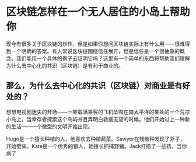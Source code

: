 # 区块链怎样在一个无人居住的小岛上帮助你

现今有很多关于区块链的炒作，但是如果你想问区块链实际上有什么用——很难得到一个明确的答案。有人常说区块链围绕信任展开，但是信任是一个很抽象的概念。我们能用一个具体的例子去证明它吗？这里有一个简单的东西将帮助我们理解为什么去中心化的共识（区块链）是有利于商业的。

## 那么，为什么去中心化的共识（区块链）对商业是有好处的？

想想电视剧迷失的开场——一架载满乘客的飞机坠毁在南太平洋的某处的一个荒凉小岛上。当幸存者探索这个岛屿并且弄明白救援无望的时候，他们开始过上一种新的生活——一个微型的文明开始出现。

Hugo是一个擅长种植的人，他喜欢去种植蔬菜。Sawyer在残骸种发现了斧子，开始劈柴。Kate是一个优秀的猎人，她擅长抓捕野猪。Jack打捞了一些药，当你病了
